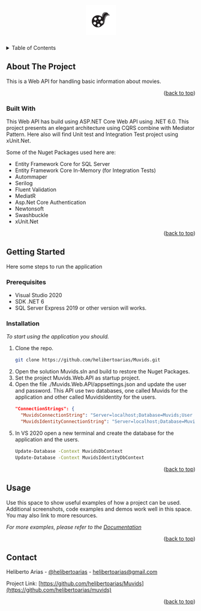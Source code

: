  

 



<!-- PROJECT LOGO -->
<br />
<div align="center">
  <a href="https://github.com/helibertoarias/muvids">
    <img src="images/logo.jpg" alt="Logo" width="80" height="80">
  </a>

  <h3 align="center"Muvids Web API</h3>
 


</div>
<!-- TABLE OF CONTENTS -->
<details>
  <summary>Table of Contents</summary>
  <ol>
    <li>
      <a href="#about-the-project">About The Project</a>
      <ul>
        <li><a href="#built-with">Built With</a></li>
      </ul>
    </li>
    <li>
      <a href="#getting-started">Getting Started</a>
      <ul>
        <li><a href="#prerequisites">Prerequisites</a></li>
        <li><a href="#installation">Installation</a></li>
      </ul>
    </li>
    <li><a href="#usage">Usage</a></li>
    <li><a href="#contact">Contact</a></li>
   
  </ol>
</details>



<!-- ABOUT THE PROJECT -->
## About The Project

This is a Web API for handling basic information about movies.

<p align="right">(<a href="#top">back to top</a>)</p>



### Built With

This Web API has build using ASP.NET Core Web API using .NET 6.0. This project presents an elegant architecture using CQRS combine with Mediator Pattern. Here also will find Unit test and Integration Test project using xUnit.Net. 

Some of the Nuget Packages used here are:

- Entity Framework Core for SQL Server
- Entity Framework Core In-Memory (for Integration Tests)
- Autommaper
- Serilog
- Fluent Validation
- MediatR
- Asp.Net Core Authentication
- Newtonsoft
- Swashbuckle
- xUnit.Net
 
<p align="right">(<a href="#top">back to top</a>)</p>



<!-- GETTING STARTED -->
## Getting Started

Here some steps to run the application

### Prerequisites

- Visual Studio 2020 
- SDK .NET 6
- SQL Server Express 2019 or other version will works.

### Installation

_To start using the application you should._

1. Clone the repo.
   ```sh
   git clone https://github.com/helibertoarias/Muvids.git
   ```
3. Open the solution Muvids.sln and build to restore the Nuget Packages.
4. Set the project Muvids.Web.API as startup project.
5. Open the file ./Muvids.Web.API/appsettings.json and update the user and password. This API use two databases, one called Muvids for the application and other called MuvidsIdentity for the users.
    ```json
    "ConnectionStrings": {
      "MuvidsConnectionString": "Server=localhost;Database=Muvids;User Id=<user>;Password=<password>",
      "MuvidsIdentityConnectionString": "Server=localhost;Database=MuvidsIdentity;User Id=<user>;password=<password>" }
     ```
6. In VS 2020 open a new terminal and create the database for the application and the users.
    ```cmd
    Update-Database -Context MuvidsDbContext
    Update-Database -Context MuvidsIdentityDbContext
     ```
<p align="right">(<a href="#top">back to top</a>)</p>



<!-- USAGE EXAMPLES -->
## Usage

Use this space to show useful examples of how a project can be used. Additional screenshots, code examples and demos work well in this space. You may also link to more resources.

_For more examples, please refer to the [Documentation](https://example.com)_

<p align="right">(<a href="#top">back to top</a>)</p>


 
 

 



<!-- CONTACT -->
## Contact

Heliberto Arias - [@helibertoarias](https://twitter.com/helibertoarias) - helibertoarias@gmail.com

Project Link: [https://github.com/helibertoarias/Muvids](https://github.com/helibertoarias/muvids)

<p align="right">(<a href="#top">back to top</a>)</p>


 
 